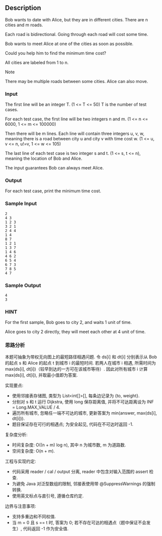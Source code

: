 ## Description

Bob wants to date with Alice, but they are in different cities. There are n cities and m roads.

Each road is bidirectional. Going through each road will cost some time.

Bob wants to meet Alice at one of the cities as soon as possible.

Could you help him to find the minimum time cost?

All cities are labeled from 1 to n.

> [!Note]
> 
> There may be multiple roads between some cities. Alice can also move.

### Input

The first line will be an integer T. (1 <= T <= 50) T is the number of test cases.

For each test case, the first line will be two integers n and m. (1 <= n <= 6000, 1 <= m <= 100000)

Then there will be m lines. Each line will contain three integers u, v, w, meaning there is a road between city u and city v with time cost w.  (1 <= u, v <= n, u!=v, 1 <= w <= 105)

The last line of each test case is two integer s and t. (1 <= s, t <= n), meaning the location of Bob and Alice.

The input guarantees Bob can always meet Alice.

### Output

For each test case, print the minimum time cost.

### Sample Input

```log
2
4 3
1 2 3
3 2 1
2 4 4
1 4
8 7
1 2 1
1 3 7
1 4 6
4 6 2
6 5 4
6 7 3
7 8 5
4 7
```

### Sample Output

```log
4
3
```

### HINT

For the first sample, Bob goes to city 2, and waits 1 unit of time.

Alice goes to city 2 directly, they will meet each other at 4 unit of time.

### 思路分析

本题可抽象为带权无向图上的最短路径相遇问题. 令 ds[i] 和 dt[i] 分别表示从 Bob 的起点 s 和 Alice 的起点 t 到城市 i 的最短时间. 若两人在城市 i 相遇, 所需时间为 max(ds[i], dt[i])（较早到达的一方可在该城市等待）. 因此对所有城市 i 计算 max(ds[i], dt[i]), 并取最小值即为答案.

实现要点: 

- 使用邻接表存储图, 类型为 List<int[]>[], 每条边记录为 {to, weight}.
- 分别对 s 和 t 运行 Dijkstra, 使用 long 保存距离值, 并将不可达距离设为 INF = Long.MAX_VALUE / 4.
- 遍历所有城市, 忽略任一端不可达的城市, 更新答案为 min(answer, max(ds[i], dt[i])).
- 题目保证存在可行的相遇点; 为安全起见, 代码在不可达时返回 -1.

复杂度分析: 

- 时间复杂度: O((n + m) log n), 其中 n 为城市数, m 为道路数.
- 空间复杂度: O(n + m).

工程与实现约定: 

- 代码采用 reader / cal / output 分离, reader 中包含对输入范围的 assert 检查.
- 为避免 Java 对泛型数组的限制, 邻接表使用带 @SuppressWarnings 的强制转换.
- 使用英文标点与直引号, 遵循仓库约定.

边界与注意事项: 

- 支持多重边和不同权值.
- 当 m = 0 且 s == t 时, 答案为 0; 若不存在可达的相遇点（题中保证不会发生）, 代码返回 -1 作为安全值.
